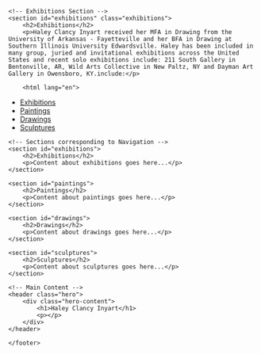 


    <!-- Exhibitions Section -->
    <section id="exhibitions" class="exhibitions">
        <h2>Exhibitions</h2>
        <p>Haley Clancy Inyart received her MFA in Drawing from the University of Arkansas - Fayetteville and her BFA in Drawing at Southern Illinois University Edwardsville. Haley has been included in many group, juried and invitational exhibitions across the United States and recent solo exhibitions include: 211 South Gallery in Bentonville, AR, Wild Arts Collective in New Paltz, NY and Dayman Art Gallery in Owensboro, KY.include:</p>

        <html lang="en">
<head>
    <meta charset="UTF-8">
    <meta name="viewport" content="width=device-width, initial-scale=1.0">
    <title>Haley Clancy Inyart - Portfolio</title>
    <link rel="stylesheet" href="styles.css">
</head>
<body>
    <!-- Navigation Section -->
    <nav>
        <ul>
            <li><a href="#exhibitions">Exhibitions</a></li>
            <li><a href="#paintings">Paintings</a></li>
            <li><a href="#drawings">Drawings</a></li>
            <li><a href="#sculptures">Sculptures</a></li>
        </ul>
    </nav>
    
    <!-- Sections corresponding to Navigation -->
    <section id="exhibitions">
        <h2>Exhibitions</h2>
        <p>Content about exhibitions goes here...</p>
    </section>

    <section id="paintings">
        <h2>Paintings</h2>
        <p>Content about paintings goes here...</p>
    </section>

    <section id="drawings">
        <h2>Drawings</h2>
        <p>Content about drawings goes here...</p>
    </section>

    <section id="sculptures">
        <h2>Sculptures</h2>
        <p>Content about sculptures goes here...</p>
    </section>

    <!-- Main Content -->
    <header class="hero">
        <div class="hero-content">
            <h1>Haley Clancy Inyart</h1>
            <p></p>
        </div>
    </header>
   
    </footer>
</body>
</html>




 
